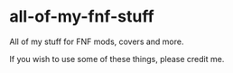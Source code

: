 # all-of-my-fnf-stuff
All of my stuff for FNF mods, covers and more.

If you wish to use some of these things, please credit me.
